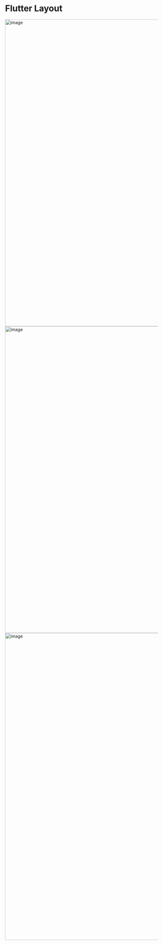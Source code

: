 # Flutter Layout
<img width="1918" height="1012" alt="image" src="https://github.com/user-attachments/assets/44907157-920c-4d8c-8c0f-4963d21ce050" />
<img width="1917" height="1011" alt="image" src="https://github.com/user-attachments/assets/5aac51e2-f235-405f-9db4-1fe499c7426a" />
<img width="1919" height="1012" alt="image" src="https://github.com/user-attachments/assets/2f769654-92fa-4710-8726-5394e29f16f5" />

